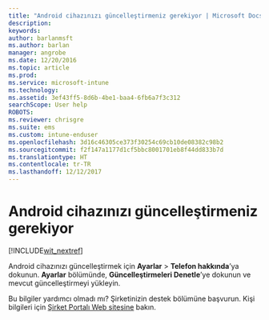 ```yaml
---
title: "Android cihazınızı güncelleştirmeniz gerekiyor | Microsoft Docs"
description: 
keywords: 
author: barlanmsft
ms.author: barlan
manager: angrobe
ms.date: 12/20/2016
ms.topic: article
ms.prod: 
ms.service: microsoft-intune
ms.technology: 
ms.assetid: 3ef43ff5-8d6b-4be1-baa4-6fb6a7f3c312
searchScope: User help
ROBOTS: 
ms.reviewer: chrisgre
ms.suite: ems
ms.custom: intune-enduser
ms.openlocfilehash: 3d16c46305ce373f30254c69cb10de08382c98b2
ms.sourcegitcommit: f2f147a1177d1cf5bbc8001701eb8f44dd833b7d
ms.translationtype: HT
ms.contentlocale: tr-TR
ms.lasthandoff: 12/12/2017
---
```

# <a name="you-need-to-update-your-android-device"></a>Android cihazınızı güncelleştirmeniz gerekiyor

[!INCLUDE[wit_nextref](includes/end-user-os-update-guidance.md)]

Android cihazınızı güncelleştirmek için **Ayarlar** > **Telefon hakkında**’ya dokunun. __Ayarlar__ bölümünde, __Güncelleştirmeleri Denetle__’ye dokunun ve mevcut güncelleştirmeyi yükleyin.

Bu bilgiler yardımcı olmadı mı? Şirketinizin destek bölümüne başvurun. Kişi bilgileri için [Şirket Portalı Web sitesine](https://portal.manage.microsoft.com#HelpDeskDialog) bakın.
